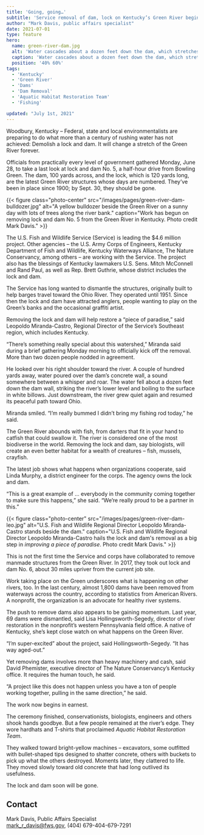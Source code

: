 ```yaml
---
title: 'Going, going…'
subtitle: 'Service removal of dam, lock on Kentucky’s Green River begins'
author: "Mark Davis, public affairs specialist"
date: 2021-07-01
type: feature
hero:
  name: green-river-dam.jpg
  alt: 'Water cascades about a dozen feet down the dam, which stretches 100 yards across the Green River. A sunny day, with flowers in the shot, and the river is rocky.'
  caption: 'Water cascades about a dozen feet down the dam, which stretches 100 yards across the Green River. Photo by Mark Davis.'
  position: '40% 60%'
tags:
  - 'Kentucky'
  - 'Green River'
  - 'Dams'
  - 'Dam Removal'
  - 'Aquatic Habitat Restoration Team'
  - 'Fishing'

updated: "July 1st, 2021"
---
```


Woodbury, Kentucky – Federal, state and local environmentalists are preparing to do what more than a century of rushing water has not achieved: Demolish a lock and dam. It will change a stretch of the Green River forever. 

Officials from practically every level of government gathered Monday, June 28, to take a last look at lock and dam No. 5, a half-hour drive from Bowling Green. The dam, 100 yards across, and the lock, which is 120 yards long, are the latest Green River structures whose days are numbered. They’ve been in place since 1900; by Sept. 30, they should be gone. 

{{< figure class="photo-center" src="/images/pages/green-river-dam-bulldozer.jpg" alt="A yellow bulldozer beside the Green River on a sunny day with lots of trees along the river bank." caption="Work has begun on removing lock and dam No. 5 from the Green River in Kentucky. Photo credit Mark Davis." >}}

The U.S. Fish and Wildlife Service (Service) is leading the $4.6 million project. Other agencies – the U.S. Army Corps of Engineers, Kentucky Department of Fish and Wildlife, Kentucky Waterways Alliance, The Nature Conservancy, among others – are working with the Service. The project also has the blessings of Kentucky lawmakers U.S. Sens. Mitch McConnell and Rand Paul, as well as Rep. Brett Guthrie, whose district includes the lock and dam. 

The Service has long wanted to dismantle the structures, originally built to help barges travel toward the Ohio River. They operated until 1951. Since then the lock and dam have attracted anglers, people wanting to play on the Green’s banks and the occasional graffiti artist. 

Removing the lock and dam will help restore a “piece of paradise,” said Leopoldo Miranda-Castro, Regional Director of the Service’s Southeast region, which includes Kentucky.

“There’s something really special about this watershed,” Miranda said during a brief gathering Monday morning to officially kick off the removal. More than two dozen people nodded in agreement. 

He looked over his right shoulder toward the river. A couple of hundred yards away, water poured over the dam’s concrete wall, a sound somewhere between a whisper and roar. The water fell about a dozen feet down the dam wall, striking the river’s lower level and boiling to the surface in white billows. Just downstream, the river grew quiet again and resumed its peaceful path toward Ohio. 

Miranda smiled. “I’m really bummed I didn’t bring my fishing rod today,” he said. 

The Green River abounds with fish, from darters that fit in your hand to catfish that could swallow it. The river is considered one of the most biodiverse in the world. Removing the lock and dam, say biologists, will create an even better habitat for a wealth of creatures – fish, mussels, crayfish.  

The latest job shows what happens when organizations cooperate, said Linda Murphy, a district engineer for the corps. The agency owns the lock and dam.  

“This is a great example of … everybody in the community coming together to make sure this happens,” she said. “We’re really proud to be a partner in this.” 

{{< figure class="photo-center" src="/images/pages/green-river-dam-leo.jpg" alt="U.S. Fish and Wildlife Regional Director Leopoldo Miranda-Castro stands beside the dam." caption="U.S. Fish and Wildlife Regional Director Leopoldo Miranda-Castro hails the lock and dam's removal as a big step in _improving a piece of paradise_. Photo credit Mark Davis." >}}

This is not the first time the Service and corps have collaborated to remove manmade structures from the Green River. In 2017, they took out lock and dam No. 6, about 30 miles upriver from the current job site.  

Work taking place on the Green underscores what is happening on other rivers, too. In the last century, almost 1,800 dams have been removed from waterways across the country, according to statistics from American Rivers. A nonprofit, the organization is an advocate for healthy river systems. 

The push to remove dams also appears to be gaining momentum. Last year, 69 dams were dismantled, said Lisa Hollingsworth-Segedy, director of river restoration in the nonprofit’s western Pennsylvania field office. A native of Kentucky, she’s kept close watch on what happens on the Green River. 

“I’m super-excited” about the project, said Hollingsworth-Segedy. “It has way aged-out.” 

Yet removing dams involves more than heavy machinery and cash, said David Phemister, executive director of The Nature Conservancy’s Kentucky office. It requires the human touch, he said.  

“A project like this does not happen unless you have a ton of people working together, pulling in the same direction,” he said. 

The work now begins in earnest.  

The ceremony finished, conservationists, biologists, engineers and others shook hands goodbye. But a few people remained at the river’s edge. They wore hardhats and T-shirts that proclaimed _Aquatic Habitat Restoration Team_.  

They walked toward bright-yellow machines – excavators, some outfitted with bullet-shaped tips designed to shatter concrete, others with buckets to pick up what the others destroyed. Moments later, they clattered to life. They moved slowly toward old concrete that had long outlived its usefulness.  

The lock and dam soon will be gone. 

## Contact

Mark Davis, Public Affairs Specialist  
[mark_r_davis@fws.gov](mailto:mark_r_davis@fws.gov), (404) 679-404-679-7291
